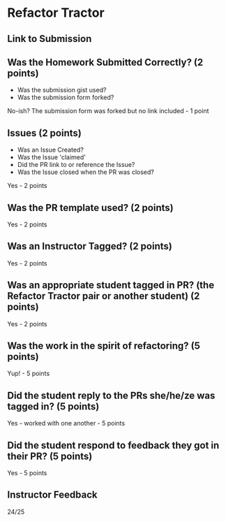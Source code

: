 # Refactor Tractor

## Link to Submission

## Was the Homework Submitted Correctly? (2 points)
  - Was the submission gist used?
  - Was the submission form forked?

  No-ish? The submission form was forked but no link included - 1 point

## Issues (2 points)
  - Was an Issue Created?
  - Was the Issue 'claimed'
  - Did the PR link to or reference the Issue?
  - Was the Issue closed when the PR was closed?

  Yes - 2 points

## Was the PR template used? (2 points)

Yes - 2 points

## Was an Instructor Tagged? (2 points)

Yes - 2 points

## Was an appropriate student tagged in PR? (the Refactor Tractor pair or another student) (2 points)

Yes - 2 points

## Was the work in the spirit of refactoring? (5 points)

Yup! - 5 points

## Did the student reply to the PRs she/he/ze was tagged in? (5 points)

Yes - worked with one another - 5 points

## Did the student respond to feedback they got in their PR? (5 points)

Yes - 5 points

## Instructor Feedback

24/25
